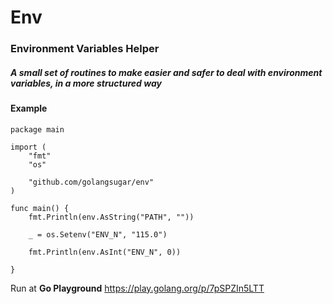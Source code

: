 # Env
### Environment Variables Helper
##### A small set of routines to make easier and safer to deal with environment variables, in a more structured way

#### Example
```lang=golang
package main

import (
	"fmt"
	"os"

	"github.com/golangsugar/env"
)

func main() {
	fmt.Println(env.AsString("PATH", ""))

	_ = os.Setenv("ENV_N", "115.0")

	fmt.Println(env.AsInt("ENV_N", 0))

}
```
Run at **Go Playground**
https://play.golang.org/p/7pSPZIn5LTT
